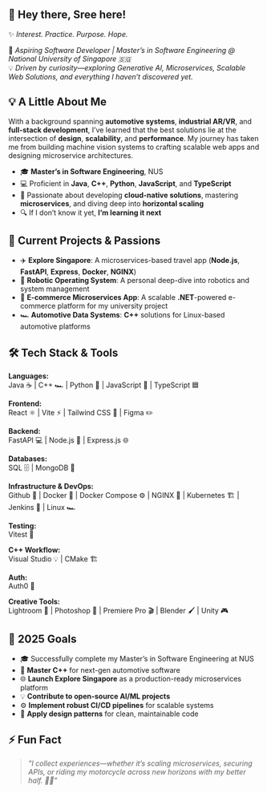 ## 👋 Hey there, Sree here!  

✨ *Interest. Practice. Purpose. Hope.*  

🎯 *Aspiring Software Developer | Master’s in Software Engineering @ National University of Singapore 🇸🇬*  
💡 *Driven by curiosity—exploring Generative AI, Microservices, Scalable Web Solutions, and everything I haven’t discovered yet.*  


## 💡 A Little About Me  
With a background spanning **automotive systems**, **industrial AR/VR**, and **full-stack development**, I’ve learned that the best solutions lie at the intersection of **design**, **scalability**, and **performance**. My journey has taken me from building machine vision systems to crafting scalable web apps and designing microservice architectures.  

- 🎓 **Master’s in Software Engineering**, NUS  
- 💻 Proficient in **Java**, **C++**, **Python**, **JavaScript**, and **TypeScript**  
- 🌟 Passionate about developing **cloud-native solutions**, mastering **microservices**, and diving deep into **horizontal scaling**  
- 🔍 If I don’t know it yet, **I’m learning it next**  


## 🚀 Current Projects & Passions
- ✈️ **Explore Singapore**: A microservices-based travel app (**Node.js**, **FastAPI**, **Express**, **Docker**, **NGINX**)  
- 🤖 **Robotic Operating System**: A personal deep-dive into robotics and system management  
- 🛒 **E-commerce Microservices App**: A scalable **.NET**-powered e-commerce platform for my university project  
- 🏎️ **Automotive Data Systems**: **C++** solutions for Linux-based automotive platforms  

## 🛠️ Tech Stack & Tools  

**Languages:**  
Java ☕ | C++ 🏎️ | Python 🐍 | JavaScript 💛 | TypeScript 🟦  

**Frontend:**  
React ⚛️ | Vite ⚡ | Tailwind CSS 🎨 | Figma ✏️  

**Backend:**  
FastAPI 💻 | Node.js 🚀 | Express.js 🌐  

**Databases:**  
SQL 🗄️ | MongoDB 📃  

**Infrastructure & DevOps:**  
Github 🔱 | Docker 🐳 | Docker Compose ⚙️ | NGINX 🚦 | Kubernetes 🏗️ | Jenkins 🥣 | Linux 🏎️  

**Testing:**  
Vitest 🧪  

**C++ Workflow:**  
Visual Studio 💡 | CMake 🏗️  

**Auth:**  
Auth0 🔐  

**Creative Tools:**  
Lightroom 📸 | Photoshop 🎨 | Premiere Pro 🎬 | Blender 🖌️ | Unity 🎮  


## 🎯 2025 Goals  
- 🎓 Successfully complete my Master’s in Software Engineering at NUS
- 🚀 **Master C++** for next-gen automotive software  
- 🌐 **Launch Explore Singapore** as a production-ready microservices platform  
- 💡 **Contribute to open-source AI/ML projects**  
- ⚙️ **Implement robust CI/CD pipelines** for scalable systems  
- 🧩 **Apply design patterns** for clean, maintainable code  


## ⚡ Fun Fact  
> *"I collect experiences—whether it’s scaling microservices, securing APIs, or riding my motorcycle across new horizons with my better half. 🚴‍♂️"*  

